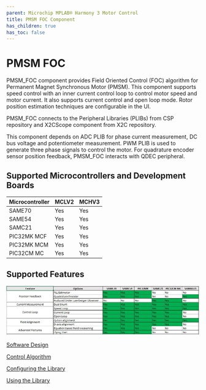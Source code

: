 ```yaml
---
parent: Microchip MPLAB® Harmony 3 Motor Control
title: PMSM FOC Component
has_children: true
has_toc: false
---
```


# PMSM FOC

PMSM_FOC component provides Field Oriented Control (FOC) algorithm for Permanent Magnet Synchronous Motor (PMSM). 
This component supports speed control with an inner current control loop to control motor speed and motor current. It also supports current control and open loop mode. Rotor position estimation techniques are configurable in the UI. 

PMSM_FOC connects to the Peripheral Libraries (PLIBs) from CSP repository and X2CScope component from X2C repository. 

This component depends on ADC PLIB for phase current measurement, DC bus voltage and potentiometer measurement. PWM PLIB is used to generate three phase signals to control the motor. For quadrature encoder sensor position feedback, PMSM_FOC interacts with QDEC peripheral. 


## Supported Microcontrollers and Development Boards

| Microcontroller     | MCLV2  | MCHV3                                               |
|------------| ---------------| -----------------------------------------------------------|
| SAME70       | Yes              | Yes |
| SAME54        | Yes      | Yes |
| SAMC21   | Yes | Yes |
| PIC32MK MCF       | Yes  | Yes |
| PIC32MK MCM   | Yes | Yes |
| PIC32CM MC  | Yes | Yes |


## Supported Features

![supported_features](images/supported_features.jpg)


[Software Design](sw_design.md)


[Control Algorithm](control_algorithm.md)


[Configuring the Library](configurations.md)

[Using the Library](using_the_library.md)


